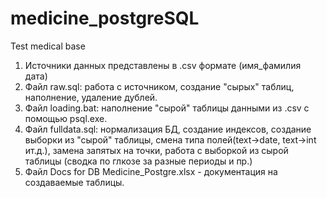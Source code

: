 # medicine_postgreSQL
Test medical base
1. Источники данных представлены в .csv формате (имя_фамилия дата)
2. Файл raw.sql: работа с источником, создание "сырых" таблиц, наполнение, удаление дублей.
3. Файл loading.bat: наполнение "сырой" таблицы данными из .csv с помощью psql.exe.
4. Файл fulldata.sql: нормализация БД, создание индексов, создание выборки из "сырой" таблицы, смена типа полей(text->date, text->int ит.д.), замена запятых на точки, работа с выборкой из сырой таблицы (сводка по глкозе за разные периоды и пр.)
5. Файл Docs for DB Medicine_Postgre.xlsx - документация на создаваемые таблицы.